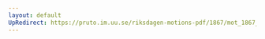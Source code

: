 ```yaml
---
layout: default
UpRedirect: https://pruto.im.uu.se/riksdagen-motions-pdf/1867/mot_1867__ak__198/mot_1867__ak__198-001.pdf
---
```

